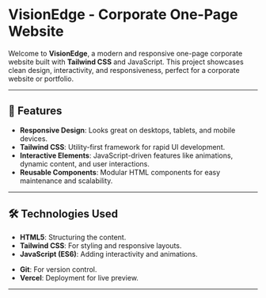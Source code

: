 # VisionEdge - Corporate One-Page Website

Welcome to **VisionEdge**, a modern and responsive one-page corporate website built with **Tailwind CSS** and JavaScript. This project showcases clean design, interactivity, and responsiveness, perfect for a corporate website or portfolio.

---

## 🌟 **Features**
- **Responsive Design**: Looks great on desktops, tablets, and mobile devices.
- **Tailwind CSS**: Utility-first framework for rapid UI development.
- **Interactive Elements**: JavaScript-driven features like animations, dynamic content, and user interactions.
- **Reusable Components**: Modular HTML components for easy maintenance and scalability.

---

## 🛠️ **Technologies Used**
- **HTML5**: Structuring the content.
- **Tailwind CSS**: For styling and responsive layouts.
- **JavaScript (ES6)**: Adding interactivity and animations.
 <!-- **PostCSS**: Processing Tailwind CSS -->
- **Git**: For version control.
- **Vercel**: Deployment for live preview.

---

<!--
## 📂 **Folder Structure**
Here's a quick overview of the folder structure:

├── src/
│   ├── assets/             # Images, logos, icons, etc.
│   │   ├── images/         # Project-specific images
│   │   ├── icons/          # SVGs or icons
│   ├── css/                # Tailwind CSS and additional styles
│   │   ├── styles.css      # Main Tailwind input file
│   │   ├── output.css      # Compiled Tailwind CSS 
│   ├── js/                 # JavaScript files
│   │   ├── main.js         # For all interactive features
│   │   ├── animations.js   # JS for animations or additional logic
│   ├── components/         # Optional: Reusable HTML components
│   │   ├── navbar.html
│   │   ├── footer.html
├── public/                 # For production deployment
│   ├── index.html          # The main HTML file
│   ├── images/             # Images that are directly accessed without processing
│   │   ├── logo.png        # Example: Logo image
│   ├── favicon.ico         # Project favicon
├── tailwind.config.js      # Tailwind configuration
├── package.json            # Project dependencies
├── README.md               # Project description and setup guide
-->

<!-- 
Width: w-[92%] mx-auto
#00a0a0
#66c2c2
#00b8b8
#d900b8

 -->